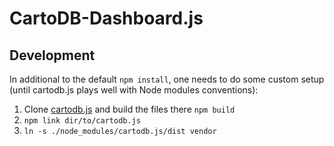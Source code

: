 CartoDB-Dashboard.js
====================

## Development

In additional to the default `npm install`, one needs to do some custom setup
(until cartodb.js plays well with Node modules conventions):

1. Clone [cartodb.js](https://github.com/CartoDB/cartodb.js) and build the files there `npm build`
1. `npm link dir/to/cartodb.js`
1. `ln -s ./node_modules/cartodb.js/dist vendor`
